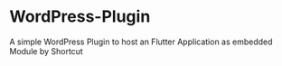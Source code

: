 # WordPress-Plugin
A simple WordPress Plugin to host an Flutter Application as embedded Module by Shortcut
